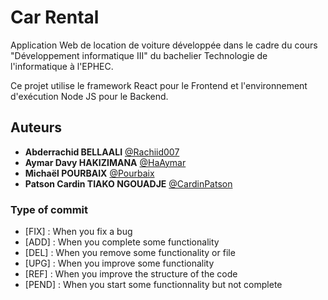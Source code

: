 # Car Rental

Application Web de location de voiture développée dans le cadre du cours "Développement informatique III" du bachelier Technologie de l'informatique à l'EPHEC.

Ce projet utilise le framework React pour le Frontend et l'environnement d'exécution Node JS pour le Backend.

## Auteurs

- **Abderrachid BELLAALI** [@Rachiid007](https://github.com/Rachiid007)
- **Aymar Davy HAKIZIMANA** [@HaAymar](https://github.com/HaAymar)
- **Michaël POURBAIX** [@Pourbaix](https://github.com/Pourbaix)
- **Patson Cardin TIAKO NGOUADJE** [@CardinPatson ](https://github.com/CardinPatson)

### Type of commit

- [FIX] : When you fix a bug
- [ADD] : When you complete some functionality
- [DEL] : When you remove some functionality or file
- [UPG] : When you improve some functionality
- [REF] : When you improve the structure of the code
- [PEND] : When you start some functionnality but not complete
